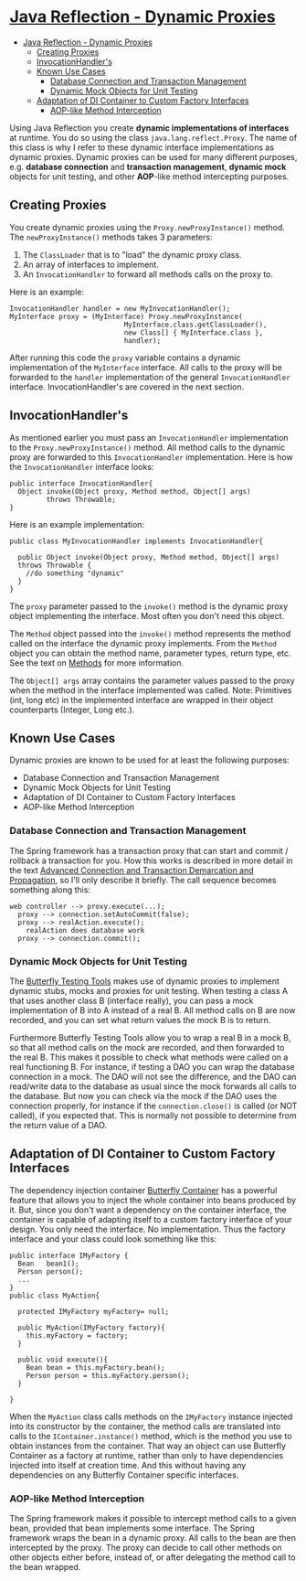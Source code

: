 # [Java Reflection - Dynamic Proxies](http://tutorials.jenkov.com/java-reflection/dynamic-proxies.html)

- [Java Reflection - Dynamic Proxies](#java-reflection---dynamic-proxies)
  - [Creating Proxies](#creating-proxies)
  - [InvocationHandler's](#invocationhandlers)
  - [Known Use Cases](#known-use-cases)
    - [Database Connection and Transaction Management](#database-connection-and-transaction-management)
    - [Dynamic Mock Objects for Unit Testing](#dynamic-mock-objects-for-unit-testing)
  - [Adaptation of DI Container to Custom Factory Interfaces](#adaptation-of-di-container-to-custom-factory-interfaces)
    - [AOP-like Method Interception](#aop-like-method-interception)

Using Java Reflection you create **dynamic implementations of interfaces** at runtime. You do so using the class `java.lang.reflect.Proxy`. The name of this class is why I refer to these dynamic interface implementations as dynamic proxies. Dynamic proxies can be used for many different purposes, e.g. **database connection** and **transaction management**, **dynamic mock** objects for unit testing, and other **AOP**-like method intercepting purposes.

## Creating Proxies

You create dynamic proxies using the `Proxy.newProxyInstance()` method. The `newProxyInstance()` methods takes 3 parameters:

1. The `ClassLoader` that is to "load" the dynamic proxy class.
2. An array of interfaces to implement.
3. An `InvocationHandler` to forward all methods calls on the proxy to.

Here is an example:

    InvocationHandler handler = new MyInvocationHandler();
    MyInterface proxy = (MyInterface) Proxy.newProxyInstance(
                                MyInterface.class.getClassLoader(),
                                new Class[] { MyInterface.class },
                                handler);

After running this code the `proxy` variable contains a dynamic implementation of the `MyInterface` interface. All calls to the proxy will be forwarded to the `handler` implementation of the general `InvocationHandler` interface. InvocationHandler's are covered in the next section.

## InvocationHandler's

As mentioned earlier you must pass an `InvocationHandler` implementation to the `Proxy.newProxyInstance()` method. All method calls to the dynamic proxy are forwarded to this `InvocationHandler` implementation. Here is how the `InvocationHandler` interface looks:

    public interface InvocationHandler{
      Object invoke(Object proxy, Method method, Object[] args)
             throws Throwable;
    }

Here is an example implementation:

    public class MyInvocationHandler implements InvocationHandler{
    
      public Object invoke(Object proxy, Method method, Object[] args)
      throws Throwable {
        //do something "dynamic"
      }
    }

The `proxy` parameter passed to the `invoke()` method is the dynamic proxy object implementing the interface. Most often you don't need this object.

The `Method` object passed into the `invoke()` method represents the method called on the interface the dynamic proxy implements. From the `Method` object you can obtain the method name, parameter types, return type, etc. See the text on [Methods](http://tutorials.jenkov.com/java-reflection/methods.html) for more information.

The `Object[] args` array contains the parameter values passed to the proxy when the method in the interface implemented was called. Note: Primitives (int, long etc) in the implemented interface are wrapped in their object counterparts (Integer, Long etc.).

## Known Use Cases

Dynamic proxies are known to be used for at least the following purposes:

- Database Connection and Transaction Management
- Dynamic Mock Objects for Unit Testing
- Adaptation of DI Container to Custom Factory Interfaces
- AOP-like Method Interception

### Database Connection and Transaction Management

The Spring framework has a transaction proxy that can start and commit / rollback a transaction for you. How this works is described in more detail in the text [Advanced Connection and Transaction Demarcation and Propagation](http://tutorials.jenkov.com/java-persistence/advanced-connection-and-transaction-demarcation-and-propagation.html), so I'll only describe it briefly. The call sequence becomes something along this:

    web controller --> proxy.execute(...);
      proxy --> connection.setAutoCommit(false);
      proxy --> realAction.execute();
        realAction does database work
      proxy --> connection.commit();

### Dynamic Mock Objects for Unit Testing

The [Butterfly Testing Tools](http://butterfly.jenkov.com/) makes use of dynamic proxies to implement dynamic stubs, mocks and proxies for unit testing. When testing a class A that uses another class B (interface really), you can pass a mock implementation of B into A instead of a real B. All method calls on B are now recorded, and you can set what return values the mock B is to return.

Furthermore Butterfly Testing Tools allow you to wrap a real B in a mock B, so that all method calls on the mock are recorded, and then forwarded to the real B. This makes it possible to check what methods were called on a real functioning B. For instance, if testing a DAO you can wrap the database connection in a mock. The DAO will not see the difference, and the DAO can read/write data to the database as usual since the mock forwards all calls to the database. But now you can check via the mock if the DAO uses the connection properly, for instance if the `connection.close()` is called (or NOT called), if you expected that. This is normally not possible to determine from the return value of a DAO.

## Adaptation of DI Container to Custom Factory Interfaces

The dependency injection container [Butterfly Container](http://butterfly.jenkov.com/) has a powerful feature that allows you to inject the whole container into beans produced by it. But, since you don't want a dependency on the container interface, the container is capable of adapting itself to a custom factory interface of your design. You only need the interface. No implementation. Thus the factory interface and your class could look something like this:

    public interface IMyFactory {
      Bean   bean1();
      Person person();
      ...
    }
    public class MyAction{
    
      protected IMyFactory myFactory= null;
    
      public MyAction(IMyFactory factory){
        this.myFactory = factory;
      }
    
      public void execute(){
        Bean bean = this.myFactory.bean();
        Person person = this.myFactory.person();
      }
    
    }

When the `MyAction` class calls methods on the `IMyFactory` instance injected into its constructor by the container, the method calls are translated into calls to the `IContainer.instance()` method, which is the method you use to obtain instances from the container. That way an object can use Butterfly Container as a factory at runtime, rather than only to have dependencies injected into itself at creation time. And this without having any dependencies on any Butterfly Container specific interfaces.

### AOP-like Method Interception

The Spring framework makes it possible to intercept method calls to a given bean, provided that bean implements some interface. The Spring framework wraps the bean in a dynamic proxy. All calls to the bean are then intercepted by the proxy. The proxy can decide to call other methods on other objects either before, instead of, or after delegating the method call to the bean wrapped.
